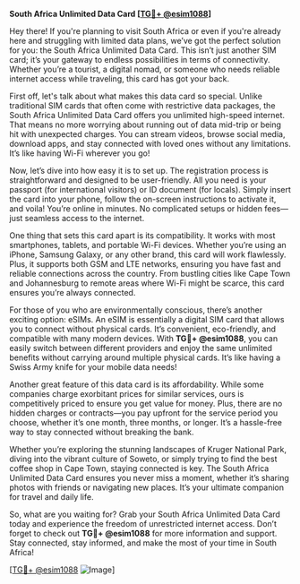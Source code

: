 **South Africa Unlimited Data Card [[TG💪+ @esim1088](https://t.me/s/esim1088)]**

Hey there! If you're planning to visit South Africa or even if you're already here and struggling with limited data plans, we’ve got the perfect solution for you: the South Africa Unlimited Data Card. This isn’t just another SIM card; it’s your gateway to endless possibilities in terms of connectivity. Whether you’re a tourist, a digital nomad, or someone who needs reliable internet access while traveling, this card has got your back.

First off, let's talk about what makes this data card so special. Unlike traditional SIM cards that often come with restrictive data packages, the South Africa Unlimited Data Card offers you unlimited high-speed internet. That means no more worrying about running out of data mid-trip or being hit with unexpected charges. You can stream videos, browse social media, download apps, and stay connected with loved ones without any limitations. It’s like having Wi-Fi wherever you go!

Now, let’s dive into how easy it is to set up. The registration process is straightforward and designed to be user-friendly. All you need is your passport (for international visitors) or ID document (for locals). Simply insert the card into your phone, follow the on-screen instructions to activate it, and voila! You’re online in minutes. No complicated setups or hidden fees—just seamless access to the internet.

One thing that sets this card apart is its compatibility. It works with most smartphones, tablets, and portable Wi-Fi devices. Whether you’re using an iPhone, Samsung Galaxy, or any other brand, this card will work flawlessly. Plus, it supports both GSM and LTE networks, ensuring you have fast and reliable connections across the country. From bustling cities like Cape Town and Johannesburg to remote areas where Wi-Fi might be scarce, this card ensures you’re always connected.

For those of you who are environmentally conscious, there’s another exciting option: eSIMs. An eSIM is essentially a digital SIM card that allows you to connect without physical cards. It’s convenient, eco-friendly, and compatible with many modern devices. With **TG💪+ @esim1088**, you can easily switch between different providers and enjoy the same unlimited benefits without carrying around multiple physical cards. It’s like having a Swiss Army knife for your mobile data needs!

Another great feature of this data card is its affordability. While some companies charge exorbitant prices for similar services, ours is competitively priced to ensure you get value for money. Plus, there are no hidden charges or contracts—you pay upfront for the service period you choose, whether it’s one month, three months, or longer. It’s a hassle-free way to stay connected without breaking the bank.

Whether you’re exploring the stunning landscapes of Kruger National Park, diving into the vibrant culture of Soweto, or simply trying to find the best coffee shop in Cape Town, staying connected is key. The South Africa Unlimited Data Card ensures you never miss a moment, whether it’s sharing photos with friends or navigating new places. It’s your ultimate companion for travel and daily life.

So, what are you waiting for? Grab your South Africa Unlimited Data Card today and experience the freedom of unrestricted internet access. Don’t forget to check out **TG💪+ @esim1088** for more information and support. Stay connected, stay informed, and make the most of your time in South Africa!

[[TG💪+ @esim1088](https://t.me/s/esim1088) ![Image](https://i.postimg.cc/Y0z9fWf4/image.png)]